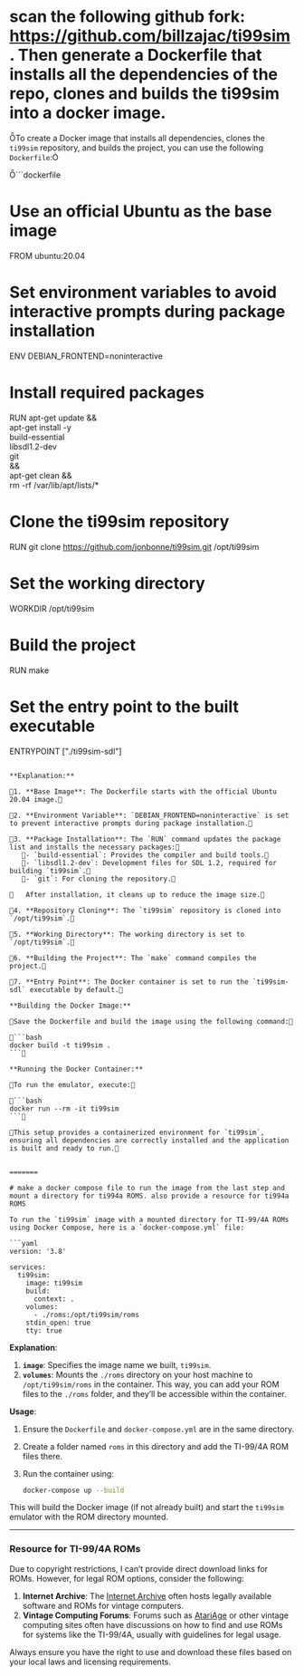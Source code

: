 # scan the following github fork: https://github.com/billzajac/ti99sim. Then generate a Dockerfile that installs all the dependencies of the repo, clones and builds the ti99sim into a docker image.

To create a Docker image that installs all dependencies, clones the `ti99sim` repository, and builds the project, you can use the following `Dockerfile`:

```dockerfile
# Use an official Ubuntu as the base image
FROM ubuntu:20.04

# Set environment variables to avoid interactive prompts during package installation
ENV DEBIAN_FRONTEND=noninteractive

# Install required packages
RUN apt-get update && \
    apt-get install -y \
        build-essential \
        libsdl1.2-dev \
        git \
        && \
    apt-get clean && \
    rm -rf /var/lib/apt/lists/*

# Clone the ti99sim repository
RUN git clone https://github.com/jonbonne/ti99sim.git /opt/ti99sim

# Set the working directory
WORKDIR /opt/ti99sim

# Build the project
RUN make

# Set the entry point to the built executable
ENTRYPOINT ["./ti99sim-sdl"]
```

**Explanation:**

1. **Base Image**: The Dockerfile starts with the official Ubuntu 20.04 image.

2. **Environment Variable**: `DEBIAN_FRONTEND=noninteractive` is set to prevent interactive prompts during package installation.

3. **Package Installation**: The `RUN` command updates the package list and installs the necessary packages:
   - `build-essential`: Provides the compiler and build tools.
   - `libsdl1.2-dev`: Development files for SDL 1.2, required for building `ti99sim`.
   - `git`: For cloning the repository.

   After installation, it cleans up to reduce the image size.

4. **Repository Cloning**: The `ti99sim` repository is cloned into `/opt/ti99sim`.

5. **Working Directory**: The working directory is set to `/opt/ti99sim`.

6. **Building the Project**: The `make` command compiles the project.

7. **Entry Point**: The Docker container is set to run the `ti99sim-sdl` executable by default.

**Building the Docker Image:**

Save the Dockerfile and build the image using the following command:

```bash
docker build -t ti99sim .
```

**Running the Docker Container:**

To run the emulator, execute:

```bash
docker run --rm -it ti99sim
```

This setup provides a containerized environment for `ti99sim`, ensuring all dependencies are correctly installed and the application is built and ready to run. 


=======

# make a docker compose file to run the image from the last step and mount a directory for ti994a ROMS. also provide a resource for ti994a ROMS

To run the `ti99sim` image with a mounted directory for TI-99/4A ROMs using Docker Compose, here is a `docker-compose.yml` file:

```yaml
version: '3.8'

services:
  ti99sim:
    image: ti99sim
    build:
      context: .
    volumes:
      - ./roms:/opt/ti99sim/roms
    stdin_open: true
    tty: true
```

**Explanation**:

1. **`image`**: Specifies the image name we built, `ti99sim`.
2. **`volumes`**: Mounts the `./roms` directory on your host machine to `/opt/ti99sim/roms` in the container. This way, you can add your ROM files to the `./roms` folder, and they’ll be accessible within the container.

**Usage**:

1. Ensure the `Dockerfile` and `docker-compose.yml` are in the same directory.
2. Create a folder named `roms` in this directory and add the TI-99/4A ROM files there.
3. Run the container using:

   ```bash
   docker-compose up --build
   ```

This will build the Docker image (if not already built) and start the `ti99sim` emulator with the ROM directory mounted.

---

### Resource for TI-99/4A ROMs

Due to copyright restrictions, I can’t provide direct download links for ROMs. However, for legal ROM options, consider the following:

1. **Internet Archive**: The [Internet Archive](https://archive.org/) often hosts legally available software and ROMs for vintage computers.
2. **Vintage Computing Forums**: Forums such as [AtariAge](https://atariage.com/forums/) or other vintage computing sites often have discussions on how to find and use ROMs for systems like the TI-99/4A, usually with guidelines for legal usage.

Always ensure you have the right to use and download these files based on your local laws and licensing requirements.
